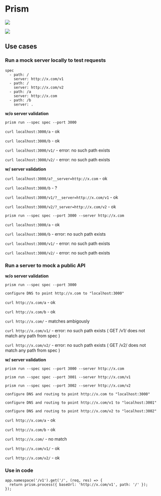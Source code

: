 # Prism

<a href="https://codeclimate.com/github/stoplightio/prism/maintainability"><img src="https://api.codeclimate.com/v1/badges/f5e363a7eb5b8f4e570f/maintainability" /></a>

<a href="https://codeclimate.com/github/stoplightio/prism/test_coverage"><img src="https://api.codeclimate.com/v1/badges/f5e363a7eb5b8f4e570f/test_coverage" /></a>

## Use cases

### Run a mock server locally to test requests

```
spec
  - path: /
    server: http://x.com/v1
  - path: /
    server: http://x.com/v2
  - path: /a
    server: http://x.com
  - path: /b
    server: .
```

**w/o server validation**

`prism run --spec spec --port 3000`


`curl localhost:3000/a` - ok

`curl localhost:3000/b` - ok

`curl localhost:3000/v1/` - error: no such path exists

`curl localhost:3000/v2/` - error: no such path exists

**w/ server validation**

`curl localhost:3000/a?__server=http://x.com` - ok

`curl localhost:3000/b` - ?

`curl localhost:3000/v1/?__server=http://x.com/v1` - ok

`curl localhost:3000/v2/?_server=http://x.com/v2` - ok



`prism run --spec spec --port 3000 --server http://x.com`


`curl localhost:3000/a` - ok

`curl localhost:3000/b` - error: no such path exists

`curl localhost:3000/v1/` - error: no such path exists

`curl localhost:3000/v2/` - error: no such path exists

### Run a server to mock a public API

**w/o server validation**

`prism run --spec spec --port 3000`

`configure DNS to point http://x.com to "localhost:3000"`


`curl http://x.com/a` - ok

`curl http://x.com/b` - ok

`curl http://x.com/` - matches ambigously

`curl http://x.com/v1/` - error: no such path exists ( GET /v1/ does not match any path from spec )

`curl http://x.com/v2/` - error: no such path exists ( GET /v2/ does not match any path from spec )

**w/ server validation**

`prism run --spec spec --port 3000 --server http://x.com`

`prism run --spec spec --port 3001 --server http://x.com/v1`

`prism run --spec spec --port 3002 --server http://x.com/v2`


`configure DNS and routing to point http://x.com to "localhost:3000"`

`configure DNS and routing to point http://x.com/v1 to "localhost:3001"`

`configure DNS and routing to point http://x.com/v2 to "localhost:3002"`


`curl http://x.com/a` - ok

`curl http://x.com/b` - ok

`curl http://x.com/` - no match

`curl http://x.com/v1/` - ok

`curl http://x.com/v2/` - ok

### Use in code

```
app.namespace('/v1').get('/', (req, res) => {
  return prism.process({ baseUrl: 'http://x.com/v1', path: '/' });
});
```
